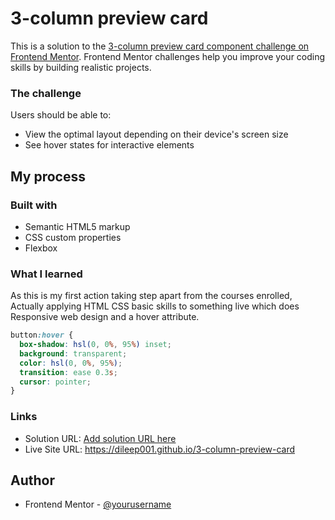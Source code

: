 # 3-column preview card
This is a solution to the [3-column preview card component challenge on Frontend Mentor](https://www.frontendmentor.io/challenges/3column-preview-card-component-pH92eAR2-). Frontend Mentor challenges help you improve your coding skills by building realistic projects. 
### The challenge

Users should be able to:

- View the optimal layout depending on their device's screen size
- See hover states for interactive elements
## My process

### Built with

- Semantic HTML5 markup
- CSS custom properties
- Flexbox

### What I learned
As this is my first action taking step apart from the courses enrolled, Actually applying HTML CSS basic skills to something live which does Responsive web design and a hover attribute.
~~~css
button:hover {
  box-shadow: hsl(0, 0%, 95%) inset;
  background: transparent;
  color: hsl(0, 0%, 95%);
  transition: ease 0.3s;
  cursor: pointer;
}
~~~
### Links

- Solution URL: [Add solution URL here](https://your-solution-url.com)
- Live Site URL: https://dileep001.github.io/3-column-preview-card

## Author

- Frontend Mentor - [@yourusername](https://www.frontendmentor.io/profile/Dileep001)
